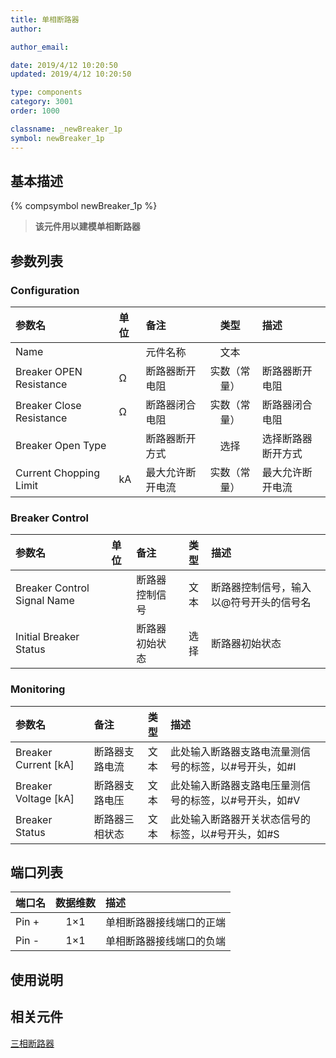 ```yaml
---
title: 单相断路器
author:

author_email:

date: 2019/4/12 10:20:50
updated: 2019/4/12 10:20:50

type: components
category: 3001
order: 1000

classname: _newBreaker_1p
symbol: newBreaker_1p
---
```

## 基本描述
{% compsymbol newBreaker_1p %}

> **该元件用以建模单相断路器**

## 参数列表
### Configuration
| 参数名 | 单位 | 备注 | 类型 | 描述 |
| :--- | :--- | :--- | :--: | :--- |
| Name |  | 元件名称 | 文本 |  |
| Breaker OPEN Resistance | Ω | 断路器断开电阻 | 实数（常量） | 断路器断开电阻 |
| Breaker Close Resistance | Ω | 断路器闭合电阻 | 实数（常量） | 断路器闭合电阻 |
| Breaker Open Type | | 断路器断开方式 | 选择 | 选择断路器断开方式 |
| Current Chopping Limit | kA | 最大允许断开电流 |  实数（常量） | 最大允许断开电流 |

### Breaker Control
| 参数名 | 单位 | 备注 | 类型 | 描述 |
| :--- | :--- | :--- | :--: | :--- |
| Breaker Control Signal Name | | 断路器控制信号 | 文本 | 断路器控制信号，输入以@符号开头的信号名 |
| Initial Breaker Status| | 断路器初始状态 | 选择 | 断路器初始状态 |


### Monitoring
| 参数名 | 备注 | 类型 | 描述 |
| :--- | :--- | :--: | :--- |
| Breaker Current \[kA\] | 断路器支路电流 | 文本 | 此处输入断路器支路电流量测信号的标签，以#号开头，如#I |
| Breaker Voltage \[kA\] | 断路器支路电压 | 文本 | 此处输入断路器支路电压量测信号的标签，以#号开头，如#V |
| Breaker Status | 断路器三相状态 | 文本 | 此处输入断路器开关状态信号的标签，以#号开头，如#S  |


## 端口列表

| 端口名 | 数据维数 | 描述 |
| :--- | :--:  | :--- |
| Pin + | 1×1 |单相断路器接线端口的正端 |
| Pin - | 1×1 |单相断路器接线端口的负端 |

## 使用说明


## 相关元件
[三相断路器](comp_newBreaker_3p.html)
